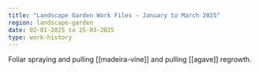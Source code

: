 ```yaml
---
title: "Landscape Garden Work Files - January to March 2025"
region: landscape-garden
date: 02-01-2025 to 25-03-2025
type: work-history
---
```


Foliar spraying and pulling [[madeira-vine]] and pulling [[agave]] regrowth.

